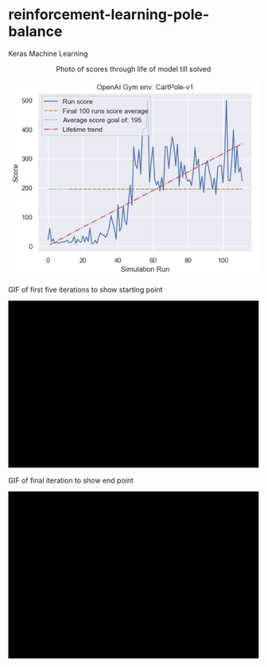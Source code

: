 # reinforcement-learning-pole-balance
Keras Machine Learning

<p align="center">
Photo of scores through life of model till solved
</p>

<p align="center"><img src="scores.png" /></p>

GIF of first five iterations to show starting point
<p align="center"><img src="FirstFiveIterations.gif" /></p>

GIF of final iteration to show end point
<p align="center"><img src="RunningModelExample.gif" /></p>
